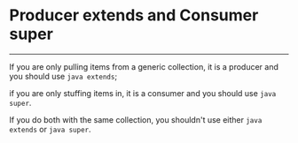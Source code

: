 # Producer extends and Consumer super
---
 If you are only pulling items from a generic collection, 
 it is a producer and you should use ```java extends```; 
 
 if you are only stuffing items in, 
 it is a consumer and you should use ```java super```. 
 
 If you do both with the same collection, 
 you shouldn't use either ```java extends``` or ```java super```.
